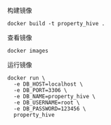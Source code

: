 构建镜像
```shell
docker build -t property_hive .
```
查看镜像
```shell
docker images
```
运行镜像
```shell
docker run \
  -e DB_HOST=localhost \
  -e DB_PORT=3306 \
  -e DB_NAME=property_hive \
  -e DB_USERNAME=root \
  -e DB_PASSWORD=123456 \
  property_hive
```
